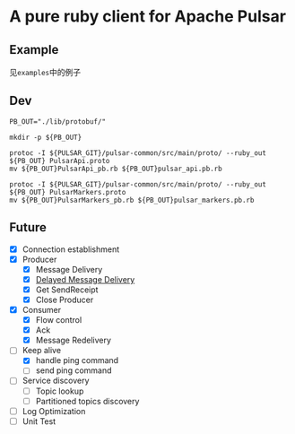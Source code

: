 # A pure ruby client for Apache Pulsar

## Example

见`examples`中的例子

## Dev

```shell
PB_OUT="./lib/protobuf/"

mkdir -p ${PB_OUT}

protoc -I ${PULSAR_GIT}/pulsar-common/src/main/proto/ --ruby_out ${PB_OUT} PulsarApi.proto
mv ${PB_OUT}PulsarApi_pb.rb ${PB_OUT}pulsar_api.pb.rb

protoc -I ${PULSAR_GIT}/pulsar-common/src/main/proto/ --ruby_out ${PB_OUT} PulsarMarkers.proto
mv ${PB_OUT}PulsarMarkers_pb.rb ${PB_OUT}pulsar_markers.pb.rb
```

## Future

- [x] Connection establishment
- [x] Producer
  - [x] Message Delivery
  - [x] [Delayed Message Delivery][1]
  - [x] Get SendReceipt
  - [x] Close Producer
- [x] Consumer
  - [x] Flow control
  - [x] Ack
  - [x] Message Redelivery
- [ ] Keep alive
  - [x] handle ping command
  - [ ] send ping command
- [ ] Service discovery
  - [ ] Topic lookup
  - [ ] Partitioned topics discovery
- [ ] Log Optimization
- [ ] Unit Test

[1]: https://github.com/apache/pulsar/wiki/PIP-26%3A-Delayed-Message-Delivery "PIP 26: Delayed Message Delivery"
